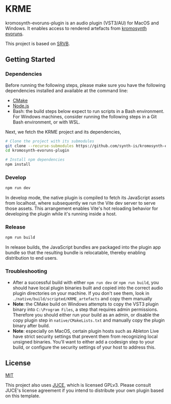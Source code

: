 # KRME

kromosynth-evoruns-plugin is an audio plugin (VST3/AU) for MacOS and Windows. It enables access to rendered artefacts from [kromosynth evoruns](https://synth.is/exploring-evoruns).

This project is based on [SRVB](https://github.com/elemaudio/srvb).

## Getting Started

### Dependencies

Before running the following steps, please make sure you have the following dependencies installed and
available at the command line:

* [CMake](https://cmake.org/)
* [Node.js](https://nodejs.org/en)
* Bash: the build steps below expect to run scripts in a Bash environment. For Windows machines, consider running the following steps in a Git Bash environment, or with WSL.

Next, we fetch the KRME project and its dependencies,

```bash
# Clone the project with its submodules
git clone --recurse-submodules https://github.com/synth-is/kromosynth-evoruns-plugin.git
cd kromosynth-evoruns-plugin

# Install npm dependencies
npm install
```

### Develop
```bash
npm run dev
```

In develop mode, the native plugin is compiled to fetch its JavaScript assets from localhost, where subsequently we
run the Vite dev server to serve those assets. This arrangement enables Vite's hot reloading behavior for developing
the plugin while it's running inside a host.

### Release
```bash
npm run build
```

In release builds, the JavaScript bundles are packaged into the plugin app bundle so that the resulting bundle
is relocatable, thereby enabling distribution to end users.

### Troubleshooting

* After a successful build with either `npm run dev` or `npm run build`, you
  should have local plugin binaries built and copied into the correct
  audio plugin directories on your machine. If you don't see them, look in
  `./native/build/scripted/KRME_artefacts` and copy them manually
* **Note**: the CMake build on Windows attempts to copy the VST3 plugin binary
  into `C:\Program Files`, a step that requires admin permissions. Therefore
  you should either run your build as an admin, or disable the copy plugin step
  in `native/CMakeLists.txt` and manually copy the plugin binary after build.
* **Note**: especially on MacOS, certain plugin hosts such as Ableton Live have
  strict security settings that prevent them from recognizing local unsigned
  binaries. You'll want to either add a codesign step to your build, or
  configure the security settings of your host to address this.

## License

[MIT](./LICENSE.md)

This project also uses [JUCE](https://juce.com/), which is licensed GPLv3. Please consult JUCE's license
agreement if you intend to distribute your own plugin based on this template.
